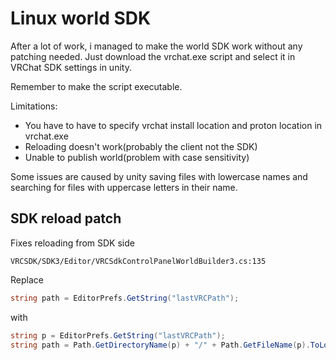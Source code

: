 # Linux world SDK

After a lot of work, i managed to make the world SDK work without any patching needed. Just download the vrchat.exe script and select it in VRChat SDK settings in unity.

Remember to make the script executable.

Limitations:
 - You have to have to specify vrchat install location and proton location in vrchat.exe
 - Reloading doesn't work(probably the client not the SDK) 
 - Unable to publish world(problem with case sensitivity)

Some issues are caused by unity saving files with lowercase names and searching for files with uppercase letters in their name.

## SDK reload patch
Fixes reloading from SDK side

`VRCSDK/SDK3/Editor/VRCSdkControlPanelWorldBuilder3.cs:135`

Replace

```cs
string path = EditorPrefs.GetString("lastVRCPath");
```

with

```cs
string p = EditorPrefs.GetString("lastVRCPath");
string path = Path.GetDirectoryName(p) + "/" + Path.GetFileName(p).ToLower();
```
